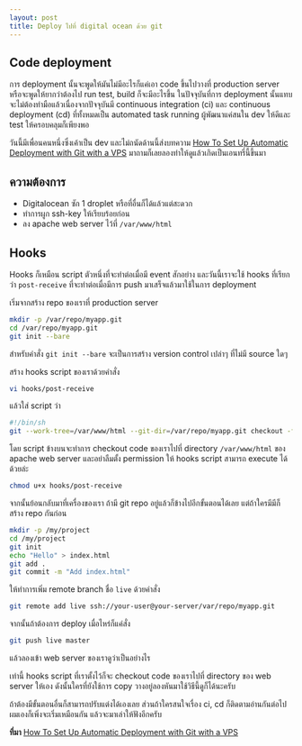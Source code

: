 ```yaml
---
layout: post
title: Deploy ไปที่ digital ocean ด้วย git
---
```


## Code deployment

การ deployment นั้นจะพูดให้มันไม่มีอะไรก็แค่เอา code ขึ้นไปวางที่ production server หรือจะพูดให้ยากว่าต้องไป run test, build ก็จะมีอะไรขึ้น ในปัจจุบันที่การ deployment นั้นแทบจะไม่ต้องทำมือแล้วเนื่องจากปัจจุบันมี continuous integration (ci) และ continuous deployment (cd) ที่ทั้งหมดเป็น automated task running ผู้พัฒนาแค่สนใน dev ให้ดีและ test ให้ครอบคลุมก็เพียงพอ

วันนี้มีเพื่อนคนหนึ่งซึ่งเค้าเป็น dev และไม่ถนัดด้านนี้ส่งบทความ [How To Set Up Automatic Deployment with Git with a VPS](https://www.digitalocean.com/community/tutorials/how-to-set-up-automatic-deployment-with-git-with-a-vps) มาถามก็เลยลองทำให้ดูแล้วเกิดเป็นเอนทรี่นี้ขึ้นมา

## ความต้องการ

* Digitalocean ซัก 1 droplet หรือที่อื่นก็ได้แล้วแต่สะดวก
* ทำการผูก ssh-key ให้เรียบร้อยก่อน
* ลง apache web server ไว้ที่ `/var/www/html`

## Hooks

Hooks ก็เหมือน script ตัวหนึ่งที่จะทำต่อเมื่อมี event สักอย่าง และวันนี้เราจะใช้ hooks ที่เรียกว่า `post-receive` ที่จะทำต่อเมื่อมีการ push มาเสร็จแล้วมาใช้ในการ deployment

เริ่มจากสร้าง repo ของเราที่ production server

```bash
mkdir -p /var/repo/myapp.git
cd /var/repo/myapp.git
git init --bare
```

สำหรับคำสั่ง `git init --bare` จะเป็นการสร้าง version control เปล่าๆ ที่ไม่มี source ใดๆ

สร้าง hooks script ของเราด้วยคำสั่ง

```bash
vi hooks/post-receive
```

แล้วใส่ script ว่า

```bash
#!/bin/sh
git --work-tree=/var/www/html --git-dir=/var/repo/myapp.git checkout -f
```

โดย script ข้างบนจะทำการ checkout code ของเราไปที่ directory `/var/www/html` ของ apache web server และอย่าลืมตั้ง permission ให้ hooks script สามารถ execute ได้ด้วยล่ะ

```bash
chmod u+x hooks/post-receive
```

จากนั้นย้อนกลับมาที่เครื่องของเรา ถ้ามี git repo อยู่แล้วก็ข้างไปอีกขั้นตอนได้เลย แต่ถ้าใครมีมีก็สร้าง repo กันก่อน

```bash
mkdir -p /my/project
cd /my/project
git init
echo "Hello" > index.html
git add .
git commit -m "Add index.html"
```

ให้ทำการเพิ่ม remote branch ชื่อ `live` ด้วยคำสั่ง

```bash
git remote add live ssh://your-user@your-server/var/repo/myapp.git
```

จากนั้นถ้าต้องการ deploy เมื่อไหร่ก็แค่สั่ง

```bash
git push live master
```

แล้วลองเข้า web server ของเราดูว่าเป็นอย่างไร

เท่านี้ hooks script ที่เราตั้งไว้ก็จะ checkout code ของเราไปที่ directory ของ web server ให้เอง ดังนั้นใครที่ยังใช้การ copy วางอยู่ลองหันมาใช้วิธีนี้ดูก็ได้นะครับ

ถ้าต้องมีขั้นตอนอื่นก็สามารถปรับแต่งได้เองเลย ส่วนถ้าใครสนใจเรื่อง ci, cd ก็ติดตามอ่านกันต่อไป ผมเองก็เพิ่งจะเริ่มเหมือนกัน แล้วจะมาเล่าให้ฟังอีกครับ

**ที่มา** [How To Set Up Automatic Deployment with Git with a VPS](https://www.digitalocean.com/community/tutorials/how-to-set-up-automatic-deployment-with-git-with-a-vps)
